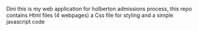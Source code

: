 Dini
this is my web application for holberton admissions process, this repo contains Html files (4 webpages) a Css file for styling and a simple javascript code  
